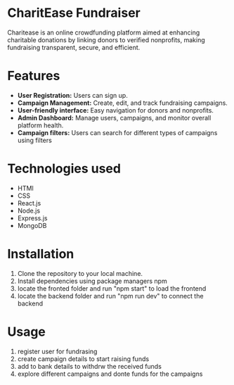 # CharitEase Fundraiser

Charitease is an online crowdfunding platform aimed at enhancing charitable donations by linking donors to verified nonprofits, making fundraising transparent, secure, and efficient.

# Features
- **User Registration:** Users can sign up.
- **Campaign Management:** Create, edit, and track fundraising campaigns.
- **User-friendly interface:** Easy navigation for donors and nonprofits.
- **Admin Dashboard:** Manage users, campaigns, and monitor overall platform health.
- **Campaign filters:** Users can search for different types of campaigns using filters

# Technologies used
- HTMl
- CSS
- React.js
- Node.js
- Express.js
- MongoDB

# Installation
1. Clone the repository to your local machine.
2. Install dependencies using package managers npm
3. locate the fronted folder and run "npm start" to load the frontend
4. locate the backend folder and run "npm run dev" to connect the backend

# Usage
1. register user for fundrasing
2. create campaign details to start raising funds
3. add to bank details to withdrw the received funds
4. explore different campaigns and donte funds for the campaigns
   
   
 

